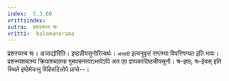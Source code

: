 ```yaml
---
index:  5.3.60
vrittiindex: 
sutra:  प्रशस्यस्य श्रः
vritti:  balamanorama 
---
```


प्रशस्यस्य श्रः। अजाद्योरिति। इष्ठन्नीयसुनोरित्यर्थः। `अजादी` इत्यनुवृत्तं सप्तम्या विपरिणम्यत इति भावः। प्रशस्यशब्दस्य क्रियाशब्दतया गुमवचनत्वाऽभावेऽपि अत एव ज्ञापकादिष्ठन्नीयसुनौ। श्र-इष्ठ, श्र-ईयस् इति स्थिते इष्ठेमेयःसु विहितटिलोपे प्राप्ते--।

